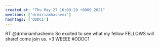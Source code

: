 ```yaml
---
created_at: "Thu May 27 16:09:29 +0000 2021"
mentions: ['drmiriamhashemi']
hashtags: ['ODDC1']
---
```


RT @drmiriamhashemi: So excited to see what my fellow FELLOWS will share! come join us. &lt;3 WEEEE #ODDC1